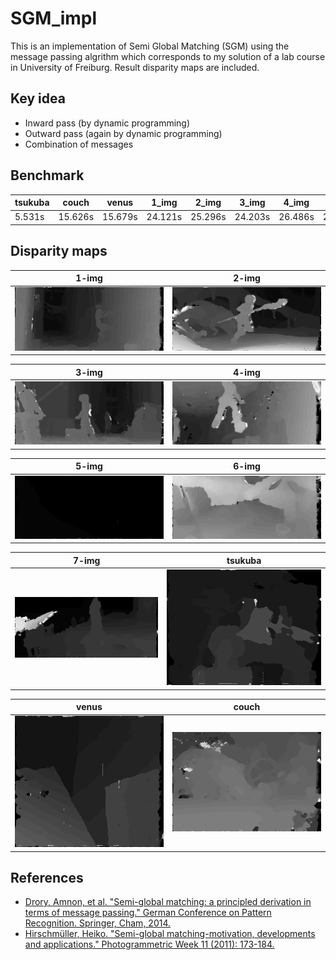 # SGM_impl

This is an implementation of Semi Global Matching (SGM) using the message passing algrithm which corresponds to my solution of a lab course in University of Freiburg. Result disparity maps are included.

## Key idea

- Inward pass (by dynamic programming)
- Outward pass (again by dynamic programming)
- Combination of messages

## Benchmark


tsukuba | couch | venus | 1_img | 2_img | 3_img | 4_img | 5_img | 6_img | 7_img
-- | -- | -- | -- | -- | -- | -- | -- | -- | --
5.531s | 15.626s | 15.679s | 24.121s | 25.296s | 24.203s | 26.486s | 22.608s | 28.027s | 23.222s

## Disparity maps

1-img | 2-img
-- | --
<img src="imgs/1-img.png" width="500">  | <img src="imgs/2-img.png" width="500">

3-img | 4-img
-- | --
<img src="imgs/3-img.png" width="500">  | <img src="imgs/4-img.png" width="500">

5-img | 6-img
-- | --
<img src="imgs/5-img.png" width="500">  | <img src="imgs/6-img.png" width="500">

7-img | tsukuba
-- | --
<img src="imgs/7-img.png" width="500">  | <img src="imgs/tsukuba.png" width="500">

venus | couch
-- | --
<img src="imgs/venus.png" width="500">  | <img src="imgs/couch.png" width="500">

## References

- [Drory, Amnon, et al. "Semi-global matching: a principled derivation in terms of message passing." German Conference on Pattern Recognition. Springer, Cham, 2014.](https://link.springer.com/chapter/10.1007/978-3-319-11752-2_4)
- [Hirschmüller, Heiko. "Semi-global matching-motivation, developments and applications." Photogrammetric Week 11 (2011): 173-184.](http://elib.dlr.de/73119/)
